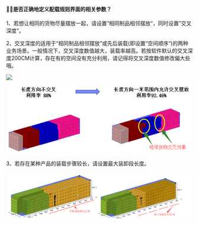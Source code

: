 #### 是否正确地定义配载规则界面的相关参数？

1、若想让相同的货物尽量摆放一起，请设置“相同制品相邻摆放“，同时设置”交叉深度”。

2、交叉深度的适用于“相同制品相邻摆放”或先后装载\(即设置“空间顺序“\)的两种业务场景。一般情况下，交叉深度数值越大，装载率越高。若按软件默认的交叉深度200CM计算，存在有的空间没有充分利用，请记得将交叉深度数值修改偏大些哦。

![](file:///C:\Users\yuan\AppData\Local\Temp\ksohtml\wps2C36.tmp.jpg)![](/assets/图片a.png)

3、若存在某种产品的装载步骤较长，请设置最大装卸段长度。

![](/assets/QQ截图20180807102805.png)

